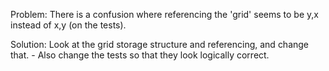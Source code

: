 Problem: There is a confusion where referencing the 'grid' seems to be y,x instead of x,y (on the tests).

Solution: Look at the grid storage structure and referencing, and change that.
          - Also change the tests so that they look logically correct.
